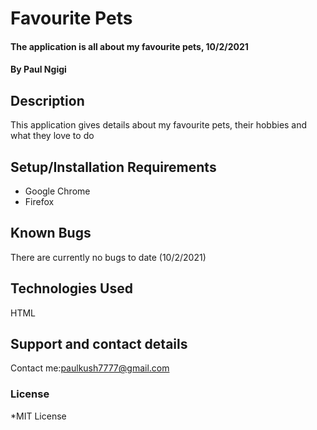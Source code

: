 # Favourite Pets
#### The application is all about my favourite pets, 10/2/2021
#### By **Paul Ngigi**
## Description
This application gives details about my favourite pets, their hobbies and what they love to do
## Setup/Installation Requirements
* Google Chrome
*  Firefox

## Known Bugs
There are currently no bugs to date (10/2/2021)
## Technologies Used
HTML
## Support and contact details
Contact me:paulkush7777@gmail.com
### License
*MIT License

  
